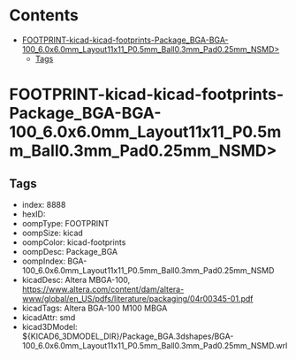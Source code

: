 



Contents
========

* [FOOTPRINT-kicad-kicad-footprints-Package_BGA-BGA-100_6.0x6.0mm_Layout11x11_P0.5mm_Ball0.3mm_Pad0.25mm_NSMD>](#footprint-kicad-kicad-footprints-package_bga-bga-100_60x60mm_layout11x11_p05mm_ball03mm_pad025mm_nsmd)
	* [Tags](#tags)

# FOOTPRINT-kicad-kicad-footprints-Package_BGA-BGA-100_6.0x6.0mm_Layout11x11_P0.5mm_Ball0.3mm_Pad0.25mm_NSMD>

## Tags

- index: 8888
- hexID: 
- oompType: FOOTPRINT
- oompSize: kicad
- oompColor: kicad-footprints
- oompDesc: Package_BGA
- oompIndex: BGA-100_6.0x6.0mm_Layout11x11_P0.5mm_Ball0.3mm_Pad0.25mm_NSMD
- kicadDesc: Altera MBGA-100, https://www.altera.com/content/dam/altera-www/global/en_US/pdfs/literature/packaging/04r00345-01.pdf
- kicadTags: Altera BGA-100 M100 MBGA
- kicadAttr: smd
- kicad3DModel: ${KICAD6_3DMODEL_DIR}/Package_BGA.3dshapes/BGA-100_6.0x6.0mm_Layout11x11_P0.5mm_Ball0.3mm_Pad0.25mm_NSMD.wrl
